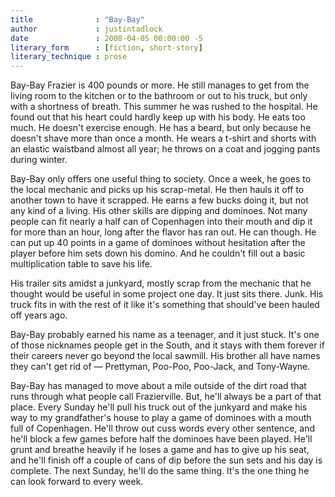 ```yaml
---
title              : "Bay-Bay"
author             : justintadlock
date               : 2008-04-05 00:00:00 -5
literary_form      : [fiction, short-story]
literary_technique : prose
---
```


Bay-Bay Frazier is 400 pounds or more.  He still manages to get from the living room to the kitchen or to the bathroom or out to his truck, but only with a shortness of breath.  This summer he was rushed to the hospital.  He found out that his heart could hardly keep up with his body.  He eats too much.  He doesn't exercise enough.  He has a beard, but only because he doesn't shave more than once a month.  He wears a t-shirt and shorts with an elastic waistband almost all year; he throws on a coat and jogging pants during winter.

Bay-Bay only offers one useful thing to society.  Once a week, he goes to the local mechanic and picks up his scrap-metal.  He then hauls it off to another town to have it scrapped.  He earns a few bucks doing it, but not any kind of a living.  His other skills are dipping and dominoes.  Not many people can fit nearly a half can of Copenhagen into their mouth and dip it for more than an hour, long after the flavor has ran out.  He can though.  He can put up 40 points in a game of dominoes without hesitation after the player before him sets down his domino.  And he couldn't fill out a basic multiplication table to save his life.

His trailer sits amidst a junkyard, mostly scrap from the mechanic that he thought would be useful in some project one day.  It just sits there.  Junk.  His truck fits in with the rest of it like it's something that should've been hauled off years ago.

Bay-Bay probably earned his name as a teenager, and it just stuck.  It's one of those nicknames people get in the South, and it stays with them forever if their careers never go beyond the local sawmill.  His brother all have names they can't get rid of &mdash; Prettyman, Poo-Poo, Poo-Jack, and Tony-Wayne.

Bay-Bay has managed to move about a mile outside of the dirt road that runs through what people call Frazierville.  But, he'll always be a part of that place.  Every Sunday he'll pull his truck out of the junkyard and make his way to my grandfather's house to play a game of dominoes with a mouth full of Copenhagen.  He'll throw out cuss words every other sentence, and he'll block a few games before half the dominoes have been played.  He'll grunt and breathe heavily if he loses a game and has to give up his seat, and he'll finish off a couple of cans of dip before the sun sets and his day is complete.  The next Sunday, he'll do the same thing.  It's the one thing he can look forward to every week.
